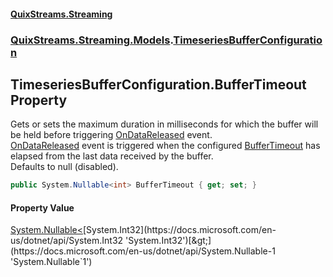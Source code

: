 #### [QuixStreams.Streaming](index.md 'index')
### [QuixStreams.Streaming.Models](QuixStreams.Streaming.Models.md 'QuixStreams.Streaming.Models').[TimeseriesBufferConfiguration](TimeseriesBufferConfiguration.md 'QuixStreams.Streaming.Models.TimeseriesBufferConfiguration')

## TimeseriesBufferConfiguration.BufferTimeout Property

Gets or sets the maximum duration in milliseconds for which the buffer will be held before triggering [OnDataReleased](TimeseriesBuffer.OnDataReleased.md 'QuixStreams.Streaming.Models.TimeseriesBuffer.OnDataReleased') event.   
[OnDataReleased](TimeseriesBuffer.OnDataReleased.md 'QuixStreams.Streaming.Models.TimeseriesBuffer.OnDataReleased') event is triggered when the configured [BufferTimeout](TimeseriesBufferConfiguration.BufferTimeout.md 'QuixStreams.Streaming.Models.TimeseriesBufferConfiguration.BufferTimeout') has elapsed from the last data received by the buffer.  
Defaults to null (disabled).

```csharp
public System.Nullable<int> BufferTimeout { get; set; }
```

#### Property Value
[System.Nullable&lt;](https://docs.microsoft.com/en-us/dotnet/api/System.Nullable-1 'System.Nullable`1')[System.Int32](https://docs.microsoft.com/en-us/dotnet/api/System.Int32 'System.Int32')[&gt;](https://docs.microsoft.com/en-us/dotnet/api/System.Nullable-1 'System.Nullable`1')